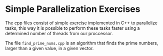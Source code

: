 # Simple Parallelization Exercises
The cpp files consist of simple exercise implemented in C++ to parallelize tasks, this way it is possible to perform these tasks faster using a determined number of threads from our proccessor.

The file ``find_prime_nums.cpp`` is an algorithm that finds the prime numbers, larger than a given value, in a given vector.
